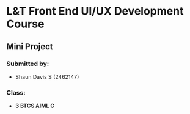 # L&T Front End UI/UX Development Course
## Mini Project

### Submitted by: 
- Shaun Davis S (2462147)
### Class:
- <b>3 BTCS AIML C</b>
